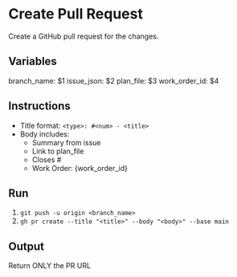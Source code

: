 # Create Pull Request

Create a GitHub pull request for the changes.

## Variables
branch_name: $1
issue_json: $2
plan_file: $3
work_order_id: $4

## Instructions

- Title format: `<type>: #<num> - <title>`
- Body includes:
  - Summary from issue
  - Link to plan_file
  - Closes #<number>
  - Work Order: {work_order_id}

## Run

1. `git push -u origin <branch_name>`
2. `gh pr create --title "<title>" --body "<body>" --base main`

## Output

Return ONLY the PR URL
